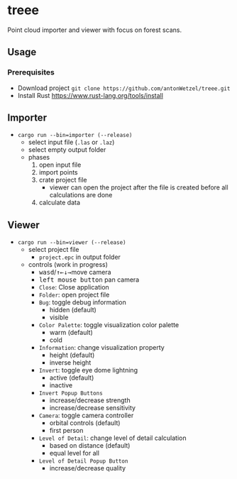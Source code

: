 # treee

Point cloud importer and viewer with focus on forest scans.

## Usage

### Prerequisites

- Download project `git clone https://github.com/antonWetzel/treee.git`
- Install Rust <https://www.rust-lang.org/tools/install>

## Importer

- `cargo run --bin=importer (--release)`
	- select input file (`.las` or `.laz`)
	- select empty output folder
	- phases
		1. open input file
		1. import points
		1. crate project file
			- viewer can open the project after the file is created before all calculations are done
		1. calculate data

## Viewer

- `cargo run --bin=viewer (--release)`
	- select project file
		- `project.epc` in output folder
	- controls (work in progress)
		- <kbd>wasd</kbd>/<kbd>↑←↓→</kbd>move camera
		- <kbd>left mouse button</kbd> pan camera
		- `Close`: Close application
		- `Folder`: open project file
		- `Bug`: toggle debug information
			- hidden (default)
			- visible
		- `Color Palette`: toggle visualization color palette
			- warm (default)
			- cold
		- `Information`: change visualization property
			- height (default)
			- inverse height
		- `Invert`: toggle eye dome lightning
			- active (default)
			- inactive
		- `Invert Popup Buttons`
			- increase/decrease strength
			- increase/decrease sensitivity
		- `Camera`: toggle camera controller
			- orbital controls (default)
			- first person
		- `Level of Detail`: change level of detail calculation
			- based on distance (default)
			- equal level for all
		- `Level of Detail Popup Button`
			- increase/decrease quality
